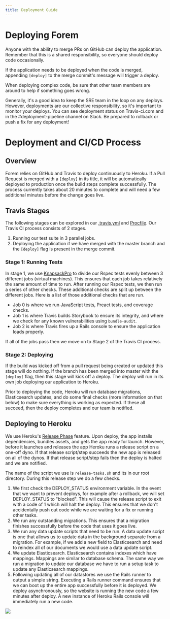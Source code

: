 ```yaml
---
title: Deployment Guide
---
```


# Deploying Forem

Anyone with the ability to merge PRs on GitHub can deploy the application.
Remember that this is a shared responsibility, so everyone should deploy code
occasionally.

If the application needs to be deployed when the code is merged, appending
`[deploy]` to the merge commit's message will trigger a deploy.

When deploying complex code, be sure that other team members are around to help
if something goes wrong.

Generally, it's a good idea to keep the SRE team in the loop on any deploys.
However, deployments are our collective responsibility, so it's important to
monitor your deploys. You can see deployment status on Travis-ci.com and in the
#deployment-pipeline channel on Slack. Be prepared to rollback or push a fix for
any deployment!

# Deployment and CI/CD Process

## Overview

Forem relies on GitHub and Travis to deploy continuously to Heroku. If a Pull
Request is merged with a `[deploy]` in its title, it will be automatically
deployed to production once the build steps complete successfully. The process
currently takes about 20 minutes to complete and will need a few additional
minutes before the change goes live.

## Travis Stages

The following stages can be explored in our
[.travis.yml](https://github.com/forem/forem/blob/master/.travis.yml) and
[Procfile](https://github.com/forem/forem/blob/master/Procfile). Our Travis CI
process consists of 2 stages.

1. Running our test suite in 3 parallel jobs.
2. Deploying the application if we have merged with the master branch and the
   `[deploy]` flag is present in the merge commit.

### Stage 1: Running Tests

In stage 1, we use [KnapsackPro](https://knapsackpro.com/) to divide our Rspec
tests evenly between 3 different jobs (virtual machines). This ensures that each
job takes relatively the same amount of time to run. After running our Rspec
tests, we then run a series of other checks. These additional checks are split
up between the different jobs. Here is a list of those additional checks that
are run.

- Job 0 is where we run JavaScript tests, Preact tests, and coverage checks.
- Job 1 is where Travis builds Storybook to ensure its integrity, and where we
  check for any known vulnerabilities using `bundle-audit`.
- Job 2 is where Travis fires up a Rails console to ensure the application loads
  properly.

If all of the jobs pass then we move on to Stage 2 of the Travis CI process.

### Stage 2: Deploying

If the build was kicked off from a pull request being created or updated this
stage will do nothing. If the branch has been merged into master with the
`[deploy]` flag, then this stage will kick off a deploy. The deploy will run in
its own job deploying our application to Heroku.

Prior to deploying the code, Heroku will run database migrations, Elasticsearch
updates, and do some final checks (more information on that below) to make sure
everything is working as expected. If these all succeed, then the deploy
completes and our team is notified.

## Deploying to Heroku

We use Heroku's
[Release Phase](https://devcenter.heroku.com/articles/release-phase) feature.
Upon deploy, the app installs dependencies, bundles assets, and gets the app
ready for launch. However, before it launches and releases the app Heroku runs a
release script on a one-off dyno. If that release script/step succeeds the new
app is released on all of the dynos. If that release script/step fails then the
deploy is halted and we are notified.

The name of the script we use is `release-tasks.sh` and its in our root
directory. During this release step we do a few checks.

1. We first check the DEPLOY_STATUS environment variable. In the event that we
   want to prevent deploys, for example after a rollback, we will set
   DEPLOY_STATUS to "blocked". This will cause the release script to exit with a
   code of 1 which will halt the deploy. This ensures that we don't accidentally
   push out code while we are waiting for a fix or running other tasks.
2. We run any outstanding migrations. This ensures that a migration finishes
   successfully before the code that uses it goes live.
3. We run any data update scripts that need to be run. A data update script is
   one that allows us to update data in the background separate from a
   migration. For example, if we add a new field to Elasticsearch and need to
   reindex all of our documents we would use a data update script.
4. We update Elasticsearch. Elasticsearch contains indexes which have mappings.
   Mappings are similar to database schema. The same way we run a migration to
   update our database we have to run a setup task to update any Elasticsearch
   mappings.
5. Following updating all of our datastores we use the Rails runner to output a
   simple string. Executing a Rails runner command ensures that we can boot up
   the entire app successfully before it is deployed. We deploy asynchronously,
   so the website is running the new code a few minutes after deploy. A new
   instance of Heroku Rails console will immediately run a new code.

![](https://devcenter0.assets.heroku.com/article-images/1494371187-release-phase-diagram-3.png)
